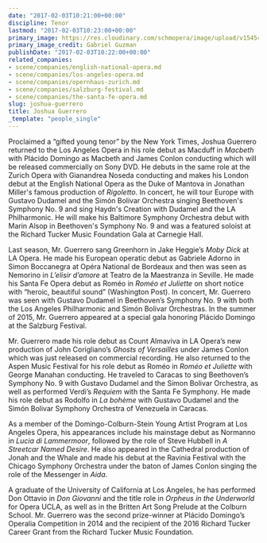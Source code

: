 ```yaml
---
date: "2017-02-03T10:21:00+00:00"
discipline: Tenor
lastmod: "2017-02-03T10:23:00+00:00"
primary_image: https://res.cloudinary.com/schmopera/image/upload/v1545409169/media/webhook-uploads/1486117274409/2017-02-03---Joshua-Guerrero.jpg.jpg
primary_image_credit: Gabriel Guzman
publishDate: "2017-02-03T10:22:00+00:00"
related_companies:
- scene/companies/english-national-opera.md
- scene/companies/los-angeles-opera.md
- scene/companies/opernhaus-zurich.md
- scene/companies/salzburg-festival.md
- scene/companies/the-santa-fe-opera.md
slug: joshua-guerrero
title: Joshua Guerrero
_template: "people_single"
---
```


Proclaimed a “gifted young tenor” by the New York Times, Joshua Guerrero returned to the Los Angeles Opera in his role debut as Macduff in *Macbeth* with Plácido Domingo as Macbeth and James Conlon conducting which will be released commercially on Sony DVD. He debuts in the same role at the Zurich Opera with Gianandrea Noseda conducting and makes his London debut at the English National Opera as the Duke of Mantova in Jonathan Miller's famous production of *Rigoletto*. In concert, he will tour Europe with Gustavo Dudamel and the Simón Bolivar Orchestra singing Beethoven's Symphony No. 9 and sing Haydn's Creation with Dudamel and the LA Philharmonic. He will make his Baltimore Symphony Orchestra debut with Marin Alsop in Beethoven's Symphony No. 9 and was a featured soloist at the Richard Tucker Music Foundation Gala at Carnegie Hall.

Last season, Mr. Guerrero sang Greenhorn in Jake Heggie’s *Moby Dick* at LA Opera. He made his European operatic debut as Gabriele Adorno in Simon Boccanegra at Opéra National de Bordeaux and then was seen as Nemorino in *L’elisir d’amore* at Teatro de la Maestranza in Seville. He made his Santa Fe Opera debut as Roméo in *Roméo et Juliette* on short notice with “heroic, beautiful sound” (Washington Post). In concert, Mr. Guerrero was seen with Gustavo Dudamel in Beethoven’s Symphony No. 9 with both the Los Angeles Philharmonic and Simón Bolivar Orchestras. In the summer of 2015, Mr. Guerrero appeared at a special gala honoring Plácido Domingo at the Salzburg Festival.

Mr. Guerrero made his role debut as Count Almaviva in LA Opera’s new production of John Corigliano’s *Ghosts of Versailles* under James Conlon which was just released on commercial recording. He also returned to the Aspen Music Festival for his role debut as Roméo in *Roméo et Juliette* with George Manahan conducting. He traveled to Caracas to sing Beethoven’s Symphony No. 9 with Gustavo Dudamel and the Simon Bolivar Orchestra, as well as performed Verdi’s *Requiem* with the Santa Fe Symphony. He made his role debut as Rodolfo in *La bohème* with Gustavo Dudamel and the Simón Bolivar Symphony Orchestra of Venezuela in Caracas.

As a member of the Domingo-Colburn-Stein Young Artist Program at Los Angeles Opera, his appearances include his mainstage debut as Normanno in *Lucia di Lammermoor*, followed by the role of Steve Hubbell in *A Streetcar Named Desire*. He also appeared in the Cathedral production of Jonah and the Whale and made his debut at the Ravinia Festival with the Chicago Symphony Orchestra under the baton of James Conlon singing the role of the Messenger in *Aida*. 

A graduate of the University of California at Los Angeles, he has performed Don Ottavio in *Don Giovanni* and the title role in *Orpheus in the Underworld* for Opera UCLA, as well as in the Britten Art Song Prelude at the Colburn School. Mr. Guerrero was the second prize-winner at Plácido Domingo’s Operalia Competition in 2014 and the recipient of the 2016 Richard Tucker Career Grant from the Richard Tucker Music Foundation.

